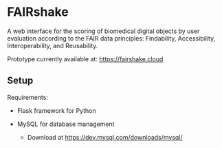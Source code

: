 FAIRshake
========

A web interface for the scoring of biomedical digital objects by user evaluation
according to the FAIR data principles: Findability, Accessibility, Interoperability, and Reusability.

Prototype currently available at: https://fairshake.cloud

Setup
---------

Requirements:


* Flask framework for Python

* MySQL for database management
    * Download at https://dev.mysql.com/downloads/mysql/